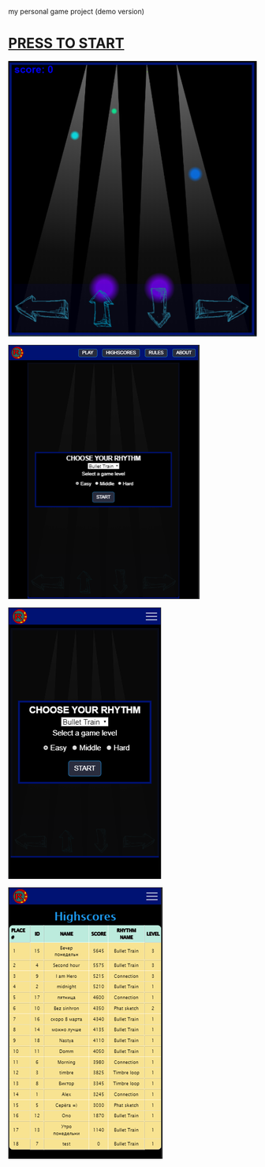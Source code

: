 my personal game project (demo version)

# [PRESS TO START](https://alexeikravchuk.github.io/the-rhythm)

![](https://github.com/alexeikravchuk/the-rhythm/blob/demo/gamefield.PNG)

![](https://github.com/alexeikravchuk/the-rhythm/blob/demo/IPad.PNG)

![](https://github.com/alexeikravchuk/the-rhythm/blob/demo/pixel.PNG)

![](https://github.com/alexeikravchuk/the-rhythm/blob/demo/score.PNG)
